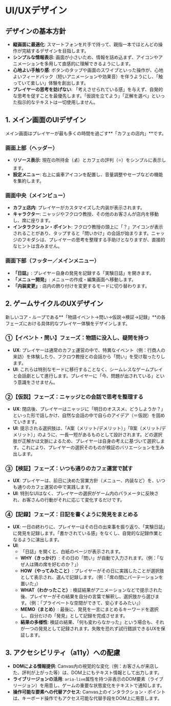 # UI/UXデザイン

## デザインの基本方針

- **縦画面に最適化**: スマートフォンを片手で持って、親指一本でほとんどの操作が完結するデザインを目指します。
- **シンプルな情報表示**: 画面が小さいため、情報を詰め込まず、アイコンやアニメーションを多用して直感的に理解できるようにします。
- **心地よい手触り感**: ボタンのタップや画面のスワイプといった操作が、心地よいフィードバック（短いアニメーションや効果音）を伴うようにし、「触っていて楽しい」体験を創出します。
- **プレイヤーの思考を妨げない**: 「考えさせられている感」を与えず、自発的な思考を促すことを最優先します。「仮説を立てよう」「正解を選べ」といった指示的なテキストは一切使用しません。

## 1. メイン画面のUIデザイン

メイン画面はプレイヤーが最も多くの時間を過ごす**「カフェの店内」**です。

### 画面上部（ヘッダー）

- **リソース表示**: 現在の所持金（💰）とカフェの評判（⭐）をシンプルに表示します。
- **設定メニュー**: 右上に歯車アイコンを配置し、音量調整やセーブなどの機能を集約します。

### 画面中央（メインビュー）

- **カフェ店内**: プレイヤーがカスタマイズした内装が表示されます。
- **キャラクター**: ニャッジやフクロウ教授、その他のお客さんが店内を移動し、席に座ります。
- **インタラクション・ポイント**: フクロウ教授の頭上に「？」アイコンが表示されることがあり、タップすると「問いかけ」の会話が始まります。ニャッジのフキダシは、プレイヤーの思考を整理する手助けとなりますが、直接的なヒントは含みません。

### 画面下部（フッター／メインメニュー）

- **「日誌」**: プレイヤー自身の発見を記録する「実験日誌」を開きます。
- **「メニュー開発」**: メニューの作成・編集画面へ移動します。
- **「内装変更」**: 店内の飾り付けを変更するモードに切り替わります。

## 2. ゲームサイクルのUXデザイン

新しいコア・ループである**「物語イベント→問い→仮説→検証→記録」**の各フェーズにおける具体的なプレイヤー体験をデザインします。

### ①【イベント・問い】フェーズ：物語に没入し、疑問を持つ

- **UX**: プレイヤーは通常のカフェ運営の中で、特異なイベント（例：行商人の来訪）を体験したり、フクロウ教授との会話から「問い」を受け取ったりします。
- **UI**: これらは特別なモードに移行することなく、シームレスなゲームプレイと会話劇として進行します。プレイヤーに「今、問題が出されている」という意識をさせません。

### ②【仮説】フェーズ：ニャッジとの会話で思考を整理する

- **UX**: 閉店後、プレイヤーはニャッジに「明日のオススメ、どうしようか？」といった形で話しかけ、自然な会話の中で自らのアイデア（＝仮説）を固めていきます。
- **UI**: 提示される選択肢は、「A案（メリット/デメリット）」「B案（メリット/デメリット）」のように、一長一短があるものとして設計されます。どの選択肢が正解かは文脈によるため、プレイヤーは自身の考えに基づいて選択します。これにより、プレイヤーの選択そのものが検証のバリエーションを生み出します。

### ③【検証】フェーズ：いつも通りのカフェ運営で試す

- **UX**: プレイヤーは、前日に決めた営業方針（メニュー、内装など）を、いつも通りのカフェ運営の中で実践します。
- **UI**: 特別なUIはなく、プレイヤーの選択がゲーム内のパラメータに反映され、お客さんの行動がそれに応じて変化するだけです。

### ④【記録】フェーズ：日記を書くように発見をまとめる

- **UX**: 一日の終わりに、プレイヤーはその日の出来事を振り返り、「実験日誌」に発見を記録します。「書かされている感」をなくし、自発的な記録作業となるように演出します。
- **UI**:
  - 「日誌」を開くと、白紙のページが表示されます。
  - **WHY（きっかけ）**: その日の「問い」が自動で入力されます。（例：「なぜ人は隅の席を好むのか？」）
  - **HOW（やってみたこと）**: プレイヤーがその日に実践したことが選択肢として表示され、選んで記録します。（例：「席の間にパーテーションを置いた」）
  - **WHAT（わかったこと）**: 検証結果がアニメーションなどで提示された後、プレイヤーがその結果を自分の言葉で解釈し、選択肢から選びます。（例：「プライベートな空間ができて、安心するみたい」）
  - **MEMO（まとめ）**: 最後に、発見を一言にまとめるキーワードを選択し、自分だけの「発見」として記録を完成させます。
  - **結果の多様性**: 検証の結果、「何も変わらなかった」という場合も、それが一つの発見として記録されます。失敗を恐れず試行錯誤できるUXを保証します。

## 3. アクセシビリティ（a11y）への配慮

- **DOMによる情報提供**: Canvas内の視覚的な変化（例：お客さんが来店した、評判が上がった等）は、DOM上にもテキスト情報として出力します。
- **ライブリージョンの活用**: `aria-live`属性を持つ非表示のDOM要素（ライブリージョン）を用意し、ゲームの重要な状態変化をテキストで通知します。
- **操作可能な要素への代替アクセス**: Canvas上のインタラクション・ポイントは、キーボード操作でもアクセス可能な代替手段をDOM上に用意します。
